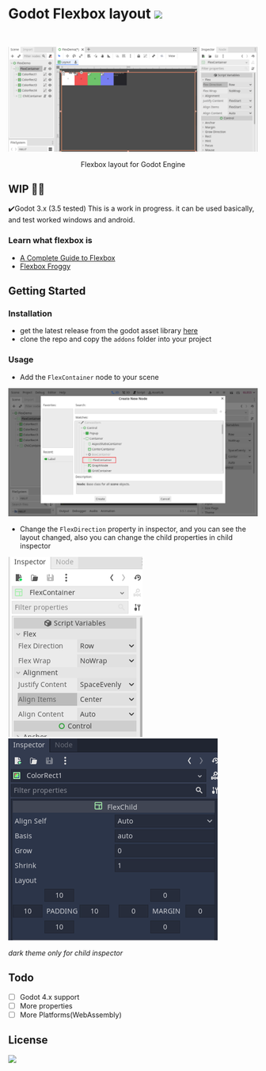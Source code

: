 # Godot Flexbox layout ![](https://img.shields.io/badge/yoga-%E2%9A%A1-green)

<br>
<p align="center">
<img src="./docs/flex-container.gif" alt="flex-container-demo"/>
</p>

<p align="center">
Flexbox layout for Godot Engine
</p>


## WIP 🧑‍💻
✔️Godot 3.x (3.5 tested)
This is a work in progress. it can be used basically, and test worked windows and android.


### Learn what flexbox is
- [A Complete Guide to Flexbox](https://css-tricks.com/snippets/css/a-guide-to-flexbox/)
- [Flexbox Froggy](https://flexboxfroggy.com/)

## Getting Started
### Installation
- get the latest release from the godot asset library [here](https://godotengine.org/asset-library/asset/1648)
- clone the repo and copy the `addons` folder into your project

### Usage
- Add the `FlexContainer` node to your scene
<p align="center">
<img src="./docs/add-flex-container.png" alt="flex-container-demo"/>
</p>

- Change the `FlexDirection` property in inspector, and you can see the layout changed, also you can change the child properties in child inspector

![inspector](./docs/flex-container-property.png)![inspector](./docs/flex-child-property.png)

*dark theme only for child inspector*

## Todo
- [ ] Godot 4.x support
- [ ] More properties
- [ ] More Platforms(WebAssembly)

## License
![](https://img.shields.io/badge/license-MIT-green)
